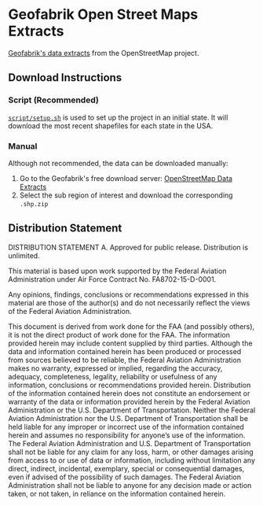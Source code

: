 # Geofabrik Open Street Maps Extracts

[Geofabrik's data extracts](http://www.geofabrik.de/data/shapefiles.html) from the OpenStreetMap project.

## Download Instructions

### Script (Recommended)

[`script/setup.sh`](../../script/setup.sh) is used to set up the project in an initial state. It will download the most recent shapefiles for each state in the USA.

### Manual

Although not recommended, the data can be downloaded manually:

1. Go to the Geofabrik's free download server: [OpenStreetMap Data Extracts](http://download.geofabrik.de/)
2. Select the sub region of interest and download the corresponding `.shp.zip`

## Distribution Statement

DISTRIBUTION STATEMENT A. Approved for public release. Distribution is unlimited.

This material is based upon work supported by the Federal Aviation Administration under Air Force Contract No. FA8702-15-D-0001.

Any opinions, findings, conclusions or recommendations expressed in this material are those of the author(s) and do not necessarily reflect the views of the Federal Aviation Administration.

This document is derived from work done for the FAA (and possibly others), it is not the direct product of work done for the FAA. The information provided herein may include content supplied by third parties.  Although the data and information contained herein has been produced or processed from sources believed to be reliable, the Federal Aviation Administration makes no warranty, expressed or implied, regarding the accuracy, adequacy, completeness, legality, reliability or usefulness of any information, conclusions or recommendations provided herein. Distribution of the information contained herein does not constitute an endorsement or warranty of the data or information provided herein by the Federal Aviation Administration or the U.S. Department of Transportation.  Neither the Federal Aviation Administration nor the U.S. Department of Transportation shall be held liable for any improper or incorrect use of the information contained herein and assumes no responsibility for anyone’s use of the information. The Federal Aviation Administration and U.S. Department of Transportation shall not be liable for any claim for any loss, harm, or other damages arising from access to or use of data or information, including without limitation any direct, indirect, incidental, exemplary, special or consequential damages, even if advised of the possibility of such damages. The Federal Aviation Administration shall not be liable to anyone for any decision made or action taken, or not taken, in reliance on the information contained herein.
